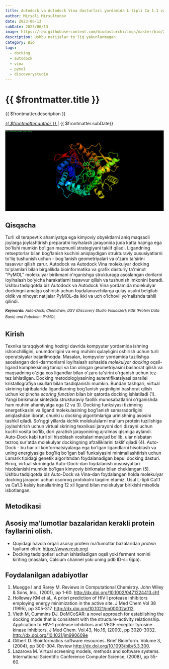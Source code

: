```yaml
---
title: Autodock va Autodock Vina dasturlari yordamida L-tipli Ca 1.1 va Ca 1.3 kanaliga ligand moddalarni kiritish
author: Mirsoli Mirsultonov
date: 2023-06-13
subDate: 2023/06/13
image: https://raw.githubusercontent.com/biodasturchi/imgs/master/bio/2022-11-29/pymol2.png
description: Ushbu natijalar to'liq yakunlanmagan
category: Bio
tags:
  - docking
  - autodock
  - vina
  - pymol
  - discoverystudio
---
```


# {{ $frontmatter.title }}

{{ $frontmatter.description }}

_[ {{ $frontmatter.author }} ](mailto:mirjr17@outlook.com)_ | {{ $frontmatter.subDate}}

![banner](https://raw.githubusercontent.com/biodasturchi/imgs/master/bio/2022-11-29/pymol2.png)

## Qisqacha

Turli xil terapevtik ahamiyatga ega kimyoviy obyektlarni aniq maqsadli joylarga joylashtirish preparatni loyihalash jarayonida juda katta hajmga ega bo'lishi mumkin bo'lgan mazmunli strategiyani taklif qiladi. Ligandning retseptorlar bilan bog'lanish kuchini aniqlaydigan strukturaviy xususiyatlarni to'liq tushunish uchun - bog'lanish geometriyalari va o'zaro ta'sirini tasavvur qilish zarur. Autodock va Autodock Vina molekulyar docking to'plamlari bilan birgalikda bioinformatika va grafik dasturiy ta'minot "PyMOL" molekulyar birikmani o'rganishga strukturaga asoslangan dorilarni loyihalash bo'yicha harakatlarni tasavvur qilish va tushunish imkonini beradi. Ushbu tadqiqotda biz Autodock va Autodock Vina yordamida molekulyar dockingni amalga oshirish uchun foydalanuvchilarga qulay usulni belgilab oldik va nihoyat natijalar PyMOL-da ikki va uch o'lchovli yo'nalishda tahlil qilindi.

<sup>_**Keywords:** Auto-Dock; Chemdraw; DSV (Discovery Studio Visualizer); PDB (Protein Data Bank) and Pubchem: PYMOL_</sup>

## Kirish

Texnika taraqqiyotining hozirgi davrida kompyuter yordamida ishning ishonchliligini, unumdorligini va eng muhimi qulayligini oshirish uchun turli operatsiyalar bajarilmoqda. Masalan, kompyuter yordamida tuzilishga asoslangan dori-darmonlarni loyihalash sohasida _molekulyar docking_ oqsil-ligand kompleksining taniqli va tan olingan geometriyasini bashorat qilish va maqsadning o'ziga xos ligandlar bilan o'zaro ta'sirini o'rganish uchun tez-tez ishlatilgan. Docking metodologiyasining autentifikatsiyasi parallel kristallografiya usullari bilan tasdiqlanishi mumkin. Bundan tashqari, virtual skrining tajribalarida ligandlarning bog'lanish yaqinligini bashorat qilish uchun ko'pincha _scoring function_ bilan bir qatorda docking ishlatiladi (1). Yangi birikmalar sintezida strukturaviy faollik munosabatlarini oʻrganishda ham muhim ahamiyatga ega (2 va 3). Docking funksiyasi tizimning energetikasini va ligand molekulasining bog'lanish samaradorligini aniqlashdan iborat, chunki u docking algoritmlariga urinishning asosini tashkil qiladi. So'nggi yillarda kichik molekulalarni ma'lum protein tuzilishiga joylashtirish uchun virtual skrining texnikasi jarayoni dori dizayni uchun kuchli vosita bo'lib, dori yaratish jarayonining ajralmas qismiga aylandi. Auto-Dock kabi turli xil hisoblash vositalari mavjud bo'lib, ular nisbatan tezroq sur'atda molekulyar dockingning afzalliklarini taklif qiladi (4). Auto-Dock - bu har xil konformatsiyalarga ega bo'lgan ligandlarni hisoblash va uning energiyasiga bog'liq bo'lgan ball funksiyasini minimallashtirish uchun Lamark tipidagi genetik algoritmdan foydalanadigan bepul docking dasturi. Biroq, virtual skriningda Auto-Dock-dan foydalanish xususiyatlari hisoblanishi mumkin bo'lgan kimyoviy birikmalar bilan cheklangan (5). Ushbu tadqiqotda biz Auto-Dock va Vina-dan foydalangan holda molekulyar docking jarayoni uchun osonroq protokolni taqdim etamiz. Usul L-tipli Ca1.1 va Ca1.3 kalsiy kanallarining 12 xil ligand bilan molekulyar birikishi misolida isbotlangan.

## Metodikasi

## Asosiy ma'lumotlar bazalaridan kerakli protein fayllarini olish.
- Quyidagi havola orqali asosiy protein ma'lumotlar bazalaridan _protein_ fayllarni olish: https://www.rcsb.org/
- Docking tadqiqotlari uchun ishlatiladigan oqsil yoki ferment nomini kiriting (masalan, Calsium channel yoki uning pdb ID-si: 6jpa).


## Foydalanilgan adabiyotlar
1. Muegge I and Rarey M. Reviews in Computational Chemistry. John Wiley & Sons, Inc., (2001), pp 1-60. http://dx.doi.org/10.1002/0471224413.ch1
2. Holloway KM et al., A priori prediction of HIV I protease inhibitors employing energy minimization in the active site. J Med Chem Vol 38 (1995), pp 305-317. http://dx.doi.org/10.1021/jm00002a012.
3. Vieth M, Cummins DJ. DoMCoSAR: a novel approach for establishing the docking mode that is consistent with the structure-activity relationship. Application to HIV-1 protease inhibitors and VEGF receptor tyrosine kinase inhibitors. J Med Chem. Vol.43, No.16, (2000), pp 3020-3032. http://dx.doi.org/10.1021/jm990609e
4. Gilbert D. Bioinformatics software resources. Brief Bioinform. Volume 3, (2004), pp 300-304. Review http://dx.doi.org/10.1093/bib/5.3.300.
5. Lazarova M. Virtual screening models, methods and software systems. International Scientific Conference Computer Science, (2008), pp 55-60.